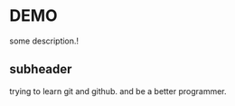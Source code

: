 # DEMO

some description.!

## subheader

trying to learn git and github.
and be a better programmer.
